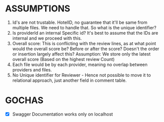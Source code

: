 # ASSUMPTIONS

1. Id's are not trustable. HotelID, no guarantee that it'll be same from multiple files. We need to handle that. So what is the unique identifier?
2. Is providerId an internal Specific id? It's best to assume that the IDs are internal and we proceed with this.
3. Overall score: This is conflicting with the review lines, as at what point would the overall score be? Before or after the score? Doesn't the order or insertion largely affect this?
Assumption: We store only the latest overall score (Based on the highest review Count)
4. Each file would be by each provider, meaning no overlap between providers and files.
5. No Unique identifier for Reviewer - Hence not possible to move it to relational approach, just another field in comment table.

# GOCHAS

- [x] Swagger Documentation works only on localhost
